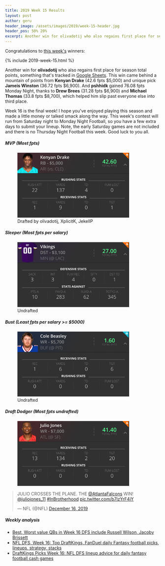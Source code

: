 ```yaml
---
title: 2019 Week 15 Results
layout: post
author: geru
header_image: /assets/images/2019/week-15-header.jpg
header_pos: 50% 20%
excerpt: Another win for olivadotij who also regains first place for season total points, something that's tracked in Google Sheets.
---
```

Congratulations to [this week's](https://www.draftkings.com/contest/gamecenter/82704813) winners:

{% include 2019-week-15.html %}

Another win for __olivadotij__ who also regains first place for season total points, something that's tracked in [Google Sheets](https://docs.google.com/spreadsheets/d/1XT31vsZxNVIHBnjh06C5_ldHVaeb3wnXAmOGcfci79k/edit?usp=sharing). This win came behind a mountain of points from __Kenyan Drake__ (42.6 fpts $5,000) and unique pick __Jameis Winston__ (36.72 fpts $6,900). And __pshhidk__ gained 76.08 fpts Monday Night, thanks to __Drew Brees__ (31.28 fpts $6,900) and __Michael Thomas__ (33.8 fpts $8,700), which helped him slip past everyone else into third place. 

Week 16 is the final week! I hope you've enjoyed playing this season and made a little money or talked smack along the way. This week's contest will run from Saturday night to Monday Night Football, so you have a few extra days to submit your lineup. Note, the early Saturday games are not included and there is no Thursday Night Football this week. Good luck to you all.

##### MVP (Most fpts)
<figure class="figure">
    <img class="img-fluid" src="/assets/images/2019/week-15-kenyan-drake.png" width="364px"/>
    <figcaption class="figure-caption">Drafted by <span class="font-weight-bold">olivadotij, XplicitK, JekellP</span></figcaption>
</figure>

##### Sleeper (Most fpts per salary)
<figure class="figure">
    <img class="img-fluid" src="/assets/images/2019/week-15-vikings.png" width="364px"/>
    <figcaption class="figure-caption"><span class="font-weight-bold">Undrafted</span></figcaption>
</figure>

##### Bust (Least fpts per salary >= $5000)
<figure class="figure">
    <img class="img-fluid" src="/assets/images/2019/week-15-cole-beasley.png" width="364px"/>
    <figcaption class="figure-caption"><span class="font-weight-bold">Undrafted</span></figcaption>
</figure>

##### Draft Dodger (Most fpts undrafted)
<figure class="figure">
    <img class="img-fluid" src="/assets/images/2019/week-15-julio-jones.png" width="364px"/>
</figure>
<blockquote class="twitter-tweet"><p lang="en" dir="ltr">JULIO CROSSES THE PLANE. THE <a href="https://twitter.com/AtlantaFalcons?ref_src=twsrc%5Etfw">@AtlantaFalcons</a> WIN! <a href="https://twitter.com/juliojones_11?ref_src=twsrc%5Etfw">@juliojones_11</a> <a href="https://twitter.com/hashtag/InBrotherhood?src=hash&amp;ref_src=twsrc%5Etfw">#InBrotherhood</a> <a href="https://t.co/b7lzYrF4iY">pic.twitter.com/b7lzYrF4iY</a></p>&mdash; NFL (@NFL) <a href="https://twitter.com/NFL/status/1206372648000708608?ref_src=twsrc%5Etfw">December 16, 2019</a></blockquote> <script async src="https://platform.twitter.com/widgets.js" charset="utf-8"></script>

##### Weekly analysis
<ul class="list-unstyled" id="pro-links">
    <a href="https://dknation.draftkings.com/2019/12/17/21025195/dfs-salaries-week-16-draftkings-quarterbacks-jacoby-brissett-russell-wilson-busts-sleepers" target="_blank"><li>Best, Worst value QBs in Week 16 DFS include Russell Wilson, Jacoby Brissett</li></a>
    <a href="https://www.cbssports.com/nfl/news/nfl-dfs-week-16-top-draftkings-fanduel-daily-fantasy-football-picks-lineups-strategy-stacks/" target="_blank"><li>NFL DFS, Week 16: Top DraftKings, FanDuel daily Fantasy football picks, lineups, strategy, stacks</li></a>
    <a href="https://www.msn.com/en-us/sports/nfl/draftkings-picks-week-16-nfl-dfs-lineup-advice-for-daily-fantasy-football-cash-games/ar-BBY4aP8" target="_blank"><li>DraftKings Picks Week 16: NFL DFS lineup advice for daily fantasy football cash games</li></a>
</ul>
